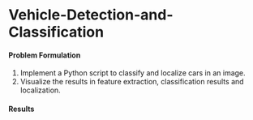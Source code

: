 # Vehicle-Detection-and-Classification

#### Problem Formulation
1. Implement a Python script to classify and localize cars in an image. 
2. Visualize the results in feature extraction, classification results and localization. 

#### Results
